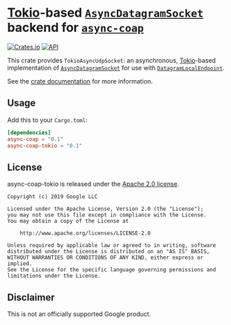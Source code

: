 [Tokio][]-based [`AsyncDatagramSocket`][] backend for [`async-coap`][]
======================================================================

[![Crates.io](https://img.shields.io/crates/v/async-coap-tokio.svg)](https://crates.io/crates/async-coap-tokio)
[![API](https://docs.rs/async-coap-tokio/badge.svg)](https://docs.rs/async-coap-tokio)

This crate provides `TokioAsyncUdpSocket`: an asynchronous, [Tokio][]-based
implementation of [`AsyncDatagramSocket`] for use with [`DatagramLocalEndpoint`].

[`async-coap`]: https://github.com/google/rust-async-coap/
[`AsyncDatagramSocket`]: https://docs.rs/async-coap/0.1/async_coap/datagram/trait.AsyncDatagramSocket.html
[`DatagramLocalEndpoint`]: https://docs.rs/async-coap/0.1/async_coap/datagram/trait.DatagramLocalEndpoint.html
[Tokio]: https://tokio.rs/

See the [crate documentation](https://docs.rs/async-coap-tokio) for more information.

## Usage ##

Add this to your `Cargo.toml`:

```toml
[dependencies]
async-coap = "0.1"
async-coap-tokio = "0.1"
```

## License ##

async-coap-tokio is released under the [Apache 2.0 license](../LICENSE).

    Copyright (c) 2019 Google LLC

    Licensed under the Apache License, Version 2.0 (the "License");
    you may not use this file except in compliance with the License.
    You may obtain a copy of the License at

        http://www.apache.org/licenses/LICENSE-2.0

    Unless required by applicable law or agreed to in writing, software
    distributed under the License is distributed on an "AS IS" BASIS,
    WITHOUT WARRANTIES OR CONDITIONS OF ANY KIND, either express or implied.
    See the License for the specific language governing permissions and
    limitations under the License.


## Disclaimer ##

This is not an officially supported Google product.
